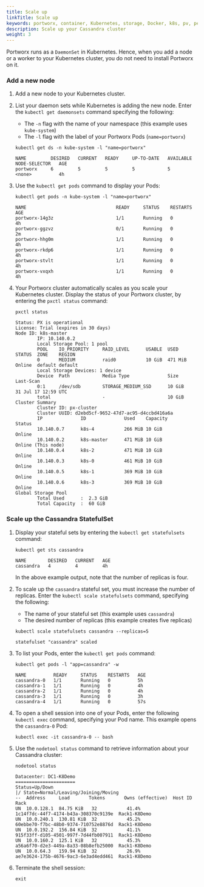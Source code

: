```yaml
---
title: Scale up
linkTitle: Scale up
keywords: portworx, container, Kubernetes, storage, Docker, k8s, pv, persistent disk, cassandra, scaling, scale up
description: Scale up your Cassandra cluster
weight: 3
---
```


Portworx runs as a `DaemonSet` in Kubernetes. Hence, when you add a node or a worker to your Kubernetes cluster, you do not need to install Portworx on it.

### Add a new node

1. Add a new node to your Kubernetes cluster. <!-- I think we added two nodes -->

2. List your daemon sets while Kubernetes is adding the new node. Enter the `kubectl get daemonsets` command specifying the following:

   * The `-n` flag with the name of your namespace (this example uses `kube-system`)
   * The `-l` flag with the label of your Portworx Pods (`name=portworx`)

    ```text
    kubectl get ds -n kube-system -l "name=portworx"
    ```

    ```output
    NAME         DESIRED   CURRENT   READY     UP-TO-DATE   AVAILABLE   NODE-SELECTOR   AGE
    portworx     6         5         5         5            5           <none>          4h
    ```

    <!-- I think we added two nodes. Need a test cluster to verify this and update the outputs -->

3. Use the `kubectl get pods` command to display your Pods:

    ```text
    kubectl get pods -n kube-system -l "name=portworx"
    ```

    ```output
    NAME                                 READY     STATUS    RESTARTS   AGE
    portworx-14g3z                       1/1       Running   0          4h
    portworx-ggzvz                       0/1       Running   0          2m
    portworx-hhg0m                       1/1       Running   0          4h
    portworx-rkdp6                       1/1       Running   0          4h
    portworx-stvlt                       1/1       Running   0          4h
    portworx-vxqxh                       1/1       Running   0          4h
    ```

4. Your Portworx cluster automatically scales as you scale your Kubernetes cluster.  Display the status of your Portworx cluster, by entering the `pxctl status` command:

    ```text
    pxctl status
    ```

    ```output
    Status: PX is operational
    License: Trial (expires in 30 days)
    Node ID: k8s-master
            IP: 10.140.0.2
            Local Storage Pool: 1 pool
            POOL    IO_PRIORITY     RAID_LEVEL      USABLE  USED    STATUS  ZONE    REGION
            0       MEDIUM          raid0           10 GiB  471 MiB Online  default default
            Local Storage Devices: 1 device
            Device  Path            Media Type              Size            Last-Scan
            0:1     /dev/sdb        STORAGE_MEDIUM_SSD      10 GiB          31 Jul 17 12:59 UTC
            total                   -                       10 GiB
    Cluster Summary
            Cluster ID: px-cluster
            Cluster UUID: d2ebd5cf-9652-47d7-ac95-d4ccbd416a6a
            IP              ID              Used    Capacity        Status
            10.140.0.7      k8s-4           266 MiB 10 GiB          Online
            10.140.0.2      k8s-master      471 MiB 10 GiB          Online (This node)
            10.140.0.4      k8s-2           471 MiB 10 GiB          Online
            10.140.0.3      k8s-0           461 MiB 10 GiB          Online
            10.140.0.5      k8s-1           369 MiB 10 GiB          Online
            10.140.0.6      k8s-3           369 MiB 10 GiB          Online
    Global Storage Pool
            Total Used      :  2.3 GiB
            Total Capacity  :  60 GiB

    ```

### Scale up the Cassandra StatefulSet

1. Display your stateful sets by entering the `kubectl get statefulsets` command:

    ```text
    kubectl get sts cassandra
    ```

    ```output
    NAME        DESIRED   CURRENT   AGE
    cassandra   4         4         4h
    ```

    In the above example output, note that the number of replicas is four.

2. To scale up the `cassandra` stateful set, you must increase the number of replicas. Enter the `kubectl scale statefulsets` command, specifying the following:

   * The name of your stateful set (this example uses `cassandra`)
   * The desired number of replicas (this example creates five replicas)

    ```text
    kubectl scale statefulsets cassandra --replicas=5
    ```

    ```output
    statefulset "cassandra" scaled
    ```

3. To list your Pods, enter the `kubectl get pods` command:

    ```text
    kubectl get pods -l "app=cassandra" -w
    ```

    ```output
    NAME          READY     STATUS    RESTARTS   AGE
    cassandra-0   1/1       Running   0          5h
    cassandra-1   1/1       Running   0          4h
    cassandra-2   1/1       Running   0          4h
    cassandra-3   1/1       Running   0          3h
    cassandra-4   1/1       Running   0          57s
    ```

4. To open a shell session into one of your Pods, enter the following `kubectl exec` command, specifying your Pod name. This example opens the `cassandra-0` Pod:

    ```text
    kubectl exec -it cassandra-0 -- bash
    ```

5. Use the `nodetool status` command to retrieve information about your Cassandra cluster:

    ```text
    nodetool status
    ```

    ```output
    Datacenter: DC1-K8Demo
    ======================
    Status=Up/Down
    |/ State=Normal/Leaving/Joining/Moving
    --  Address     Load       Tokens       Owns (effective)  Host ID                               Rack
    UN  10.0.128.1  84.75 KiB   32           41.4%             1c14f7dc-44f7-4174-b43a-308370c9139e  Rack1-K8Demo
    UN  10.0.240.1  130.81 KiB  32           45.2%             60ebbe70-f7bc-48b0-9374-710752e8876d  Rack1-K8Demo
    UN  10.0.192.2  156.84 KiB  32           41.1%             915f33ff-d105-4501-997f-7d44fb007911  Rack1-K8Demo
    UN  10.0.160.2  125.1 KiB   32           45.3%             a56a6f70-d2e3-449a-8a33-08b8efb25000  Rack1-K8Demo
    UN  10.0.64.3   159.94 KiB  32           26.9%             ae7e3624-175b-4676-9ac3-6e3ad4edd461  Rack1-K8Demo
    ```

6. Terminate the shell session:

    ```text
    exit
    ```